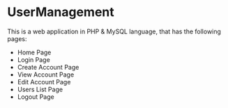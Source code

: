 # UserManagement

This is a web application in PHP & MySQL language, that has the following pages:
- Home Page
- Login Page
- Create Account Page
- View Account Page
- Edit Account Page
- Users List Page
- Logout Page